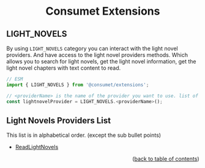 <h1 align="center">Consumet Extensions</h1>

<h2>LIGHT_NOVELS</h2>

By using `LIGHT_NOVELS` category you can interact with the light novel providers. And have access to the light novel providers methods. Which allows you to search for light novels, get the light novel information, get the light novel chapters with text content to read.

```ts
// ESM
import { LIGHT_NOVELS } from '@consumet/extensions';

// <providerName> is the name of the provider you want to use. list of the proivders is below.
const lightnovelProvider = LIGHT_NOVELS.<providerName>();
```


## Light Novels Providers List
This list is in alphabetical order. (except the sub bullet points)

- [ReadLightNovels](../providers/readlightnovels.md)


<p align="end">(<a href="https://github.com/consumet/extensions/blob/master/docs">back to table of contents</a>)</p>